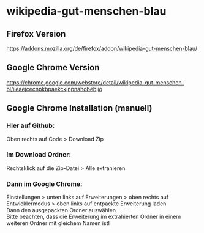 # wikipedia-gut-menschen-blau

## Firefox Version  
https://addons.mozilla.org/de/firefox/addon/wikipedia-gut-menschen-blau/

## Google Chrome Version
https://chrome.google.com/webstore/detail/wikipedia-gut-menschen-bl/iieaejcecnpkbpaekckjnpnahobebjio

## Google Chrome Installation (manuell)

### Hier auf Github:  
Oben rechts auf Code > Download Zip  
  
### Im Download Ordner:  
Rechtsklick auf die Zip-Datei > Alle extrahieren  
  
### Dann im Google Chrome:  
Einstellungen > unten links auf Erweiterungen > oben rechts auf Entwicklermodus > oben links auf entpackte Erweiterung laden  
Dann den ausgepackten Ordner auswählen  
Bitte beachten, dass die Erweiterung im extrahierten Ordner in einem weiteren Ordner mit gleichem Namen ist!  
